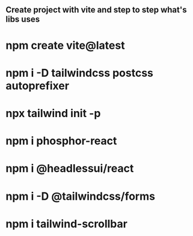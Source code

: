 ## Create project with vite and step to step what's libs uses

# npm create vite@latest

# npm i -D tailwindcss postcss autoprefixer

# npx tailwind init -p

# npm i phosphor-react

# npm i @headlessui/react

# npm i -D @tailwindcss/forms

# npm i tailwind-scrollbar
